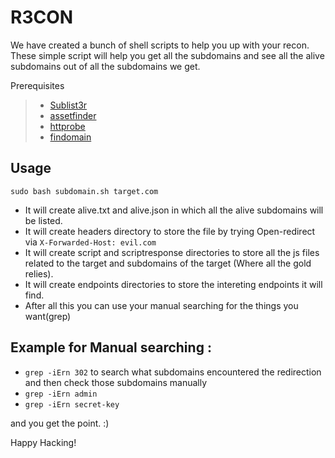 # R3CON

We have created a bunch of shell scripts to help you up with your recon.
These simple script will help you get all the subdomains and see all the alive subdomains out of all the subdomains we get.

Prerequisites

> - [Sublist3r](https://github.com/aboul3la/Sublist3r)
> - [assetfinder](https://github.com/tomnomnom/assetfinder)
> - [httprobe](https://github.com/tomnomnom/httprobe)
> - [findomain](https://github.com/Findomain/Findomain)

## Usage

```
sudo bash subdomain.sh target.com
```

- It will create alive.txt and alive.json in which all the alive subdomains will be listed.
- It will create headers directory to store the file by trying Open-redirect via `X-Forwarded-Host: evil.com` 
- It will create script and scriptresponse directories to store all the js files related to the target and subdomains of the target (Where all the gold relies).
- It will create endpoints directories to store the intereting endpoints it will find.
- After all this you can use your manual searching for the things you want(grep)

## Example for Manual searching : 
- `grep -iErn 302` to search what subdomains encountered the redirection and then check those subdomains manually
- `grep -iErn admin` 
- `grep -iErn secret-key`

and you get the point. :)

Happy Hacking!
